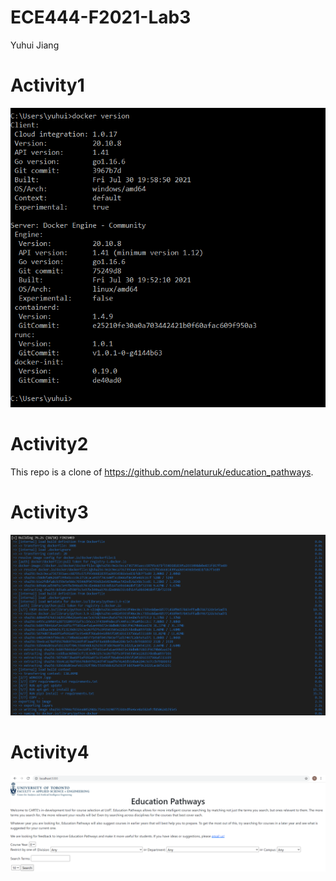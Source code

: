 # ECE444-F2021-Lab3
Yuhui Jiang

# Activity1
![A1S1](./screenshots/A1S1.PNG)

# Activity2
This repo is a clone of https://github.com/nelaturuk/education_pathways.

# Activity3
![A3S1](./screenshots/A3S1.PNG)

# Activity4
![A4S1](./screenshots/A4S1.PNG)
